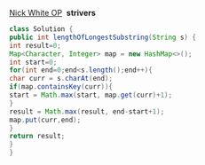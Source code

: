 [Nick White OP](http://www.youtube.com/watch?v=3IETreEybaA)
​
**strivers**
```java
class Solution {
public int lengthOfLongestSubstring(String s) {
int result=0;
Map<Character, Integer> map = new HashMap<>();
int start=0;
for(int end=0;end<s.length();end++){
char curr = s.charAt(end);
if(map.containsKey(curr)){
start = Math.max(start, map.get(curr)+1);
}
result = Math.max(result, end-start+1);
map.put(curr,end);
}
return result;
}
}
```